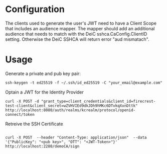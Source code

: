 

# Configuration

The clients used to generate the user's JWT need to have a Client Scope that includes an audience mapper. The mapper should add an additional audience that needs to match with the DeiC sshca.CaConfig.ClientID setting. Otherwise the DeiC SSHCA will return error "aud mismatach".


# Usage

Generate a private and pub key pair:
```
ssh-keygen -t ed25519 -f ~/.ssh/id_ed25519 -C "your_email@example.com"
```

Optain a JWT for the Identity Provider
```
curl -X POST -d "grant_type=client_credentials&client_id=firecrest-test-client&client_secret=wZVHVIEd9dkJDh9hMKc6DTvkqXxnDttk" http://localhost:8080/auth/realms/kcrealm/protocol/openid-connect/token

```

Retreive the SSH Certificate

```

curl -X POST  --header "Content-Type: application/json"  --data '{"PublicKey": "<pub key>", "OTT": "<JWT-Token>"}' http://localhost:2280/demoCA/sign

```
